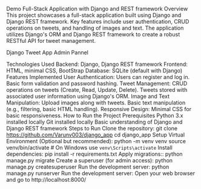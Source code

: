Demo Full-Stack Application with Django and REST framework
Overview
This project showcases a full-stack application built using Django and Django REST framework. Key features include user authentication, CRUD operations on tweets, and handling of images and text. The application utilizes Django's ORM and Django REST framework to create a robust RESTful API for tweet management.

Django Tweet App Admin Pannel

Technologies Used
Backend: Django, Django REST framework
Frontend: HTML, minimal CSS, BootStrap
Database: SQLite (default with Django)
Features Implemented
User Authentication:
Users can register and log in.
Basic form validation and password hashing.
Tweet Management:
CRUD operations on tweets (Create, Read, Update, Delete).
Tweets stored with associated user information using Django's ORM.
Image and Text Manipulation:
Upload images along with tweets.
Basic text manipulation (e.g., filtering, basic HTML handling).
Responsive Design:
Minimal CSS for basic responsiveness.
How to Run the Project
Prerequisites
Python 3.x installed locally
Git installed locally
Basic understanding of Django and Django REST framework
Steps to Run
Clone the repository:
git clone https://github.com/Varunv003/django_app
cd django_app
Setup Virtual Environment (Optional but recommended):
python -m venv venv
source venv/bin/activate  # On Windows use `venv\Scripts\activate`
Install dependencies:
pip install -r requirements.txt
Apply migrations::
python manage.py migrate
Create a superuser (for admin access):
python manage.py createsuperuser
Run the development server:
python manage.py runserver
Run the development server: Open your web browser and go to http://localhost:8000/
